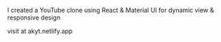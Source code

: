 I created a YouTube clone 
using React & Material UI 
for dynamic view & responsive design 


visit at akyt.netlify.app
